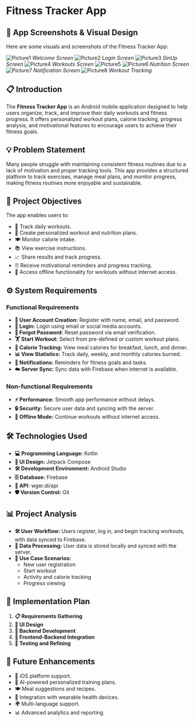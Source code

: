 # Fitness Tracker App
## 📸 App Screenshots & Visual Design

Here are some visuals and screenshots of the Fitness Tracker App:

![Picture1](https://github.com/user-attachments/assets/f275b9e8-8cae-4d73-b540-b34a55556dc0)
*Welcome Screen*
![Picture2](https://github.com/user-attachments/assets/d3184e1f-c1b9-4635-b7e1-943a197f8d1c)
*Login Screen*
![Picture3](https://github.com/user-attachments/assets/4b34adbe-27c4-4e2c-b717-8a814ec99ebb)
*SinUp Screen*
![Picture4](https://github.com/user-attachments/assets/c4db612c-2190-4176-b063-03703d7526d8)
*Workouts Screen*
![Picture5](https://github.com/user-attachments/assets/dc3fba4a-c963-4d27-b5ee-b6605b909ca8)
![Picture6](https://github.com/user-attachments/assets/5449aaa1-ffb8-4f27-b710-0768414369b4)
*Nutrition Screen*
![Picture7](https://github.com/user-attachments/assets/d1b5d20c-3e9e-4944-947d-f92882b60281)
*Notification Screen*
![Picture8](https://github.com/user-attachments/assets/25d1262b-2898-4a34-b879-9947a6b062b5)
*Workout Tracking*

## 📋 Introduction
The **Fitness Tracker App** is an Android mobile application designed to help users organize, track, and improve their daily workouts and fitness progress. It offers personalized workout plans, calorie tracking, progress analysis, and motivational features to encourage users to achieve their fitness goals.

## 💡 Problem Statement
Many people struggle with maintaining consistent fitness routines due to a lack of motivation and proper tracking tools. This app provides a structured platform to track exercises, manage meal plans, and monitor progress, making fitness routines more enjoyable and sustainable.

## 🎯 Project Objectives
The app enables users to:
- 📅 Track daily workouts.
- 📝 Create personalized workout and nutrition plans.
- 🍽️ Monitor calorie intake.
- 📚 View exercise instructions.
- 📈 Share results and track progress.
- ⏰ Receive motivational reminders and progress tracking.
- 📶 Access offline functionality for workouts without internet access.

## ⚙️ System Requirements

### Functional Requirements
- **🔐 User Account Creation:** Register with name, email, and password.
- **🔑 Login:** Login using email or social media accounts.
- **🔄 Forgot Password:** Reset password via email verification.
- **🏋️ Start Workout:** Select from pre-defined or custom workout plans.
- **🍔 Calorie Tracking:** View meal calories for breakfast, lunch, and dinner.
- **📊 View Statistics:** Track daily, weekly, and monthly calories burned.
- **🔔 Notifications:** Reminders for fitness goals and tasks.
- **☁️ Server Sync:** Sync data with Firebase when internet is available.

### Non-functional Requirements
- **⚡ Performance:** Smooth app performance without delays.
- **🔒 Security:** Secure user data and syncing with the server.
- **📶 Offline Mode:** Continue workouts without internet access.

## 🛠️ Technologies Used
- **💻 Programming Language:** Kotlin
- **🎨 UI Design:** Jetpack Compose
- **🛠️ Development Environment:** Android Studio
- **🗄️ Database:** Firebase
- **🔗 API:** wger.di/api
- **🛡️ Version Control:** Git

## 📊 Project Analysis
- **🛠️ User Workflow:** Users register, log in, and begin tracking workouts, with data synced to Firebase.
- **💾 Data Processing:** User data is stored locally and synced with the server.
- **🚶 Use Case Scenarios:**
  - New user registration
  - Start workout
  - Activity and calorie tracking
  - Progress viewing

## 🚀 Implementation Plan
1. **📋 Requirements Gathering**
2. **🎨 UI Design**
3. **🔧 Backend Development**
4. **🔗 Frontend-Backend Integration**
5. **🧪 Testing and Refining**

## 🔮 Future Enhancements
- 📱 iOS platform support.
- 🤖 AI-powered personalized training plans.
- 🍽️ Meal suggestions and recipes.
- 🏃 Integration with wearable health devices.
- 🌍 Multi-language support.
- 📊 Advanced analytics and reporting.
